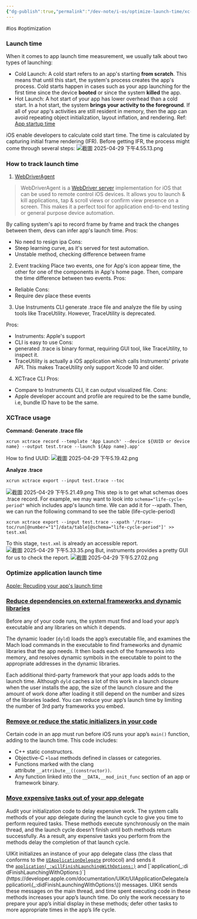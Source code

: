 ```yaml
---
{"dg-publish":true,"permalink":"/dev-note/i-os/optimize-launch-time/xc-trace-track-i-os-launch-time/"}
---
```


#ios #optimization 

### Launch time
When it comes to app launch time measurement, we usually talk about two types of launching:
- Cold Launch: A cold start refers to an app's starting **from scratch**. This means that until this start, the system's process creates the app's process. Cold starts happen in cases such as your app launching for the first time since the device **booted** or since the system **killed** the app.
- Hot Launch: A hot start of your app has lower overhead than a cold start. In a hot start, the system **brings your activity to the foreground**. If all of your app's activities are still resident in memory, then the app can avoid repeating object initialization, layout inflation, and rendering.
Ref: <a href="https://developer.android.com/topic/performance/vitals/launch-time">App startup time</a>

iOS enable developers to calculate cold start time. The time is calculated by capturing initial frame rendering (IFR). Before getting IFR, the process might come through several steps:
![截圖 2025-04-29 下午4.55.13.png](/img/user/Dev%20note/iOS/Optimize%20launch%20time/Resource/%E6%88%AA%E5%9C%96%202025-04-29%20%E4%B8%8B%E5%8D%884.55.13.png)
### How to track launch time
1. <a href="https://github.com/Unity-Technologies/AppiumWebDriverAgent">WebDriverAgent</a>
> WebDriverAgent is a [WebDriver server](https://w3c.github.io/webdriver/webdriver-spec.html) implementation for iOS that can be used to remote control iOS devices. It allows you to launch & kill applications, tap & scroll views or confirm view presence on a screen. This makes it a perfect tool for application end-to-end testing or general purpose device automation.

By calling system's api to record frame by frame and track the changes between them, devs can infer app's launch time.
Pros:
- No need to resign ipa
Cons:
- Steep learning curve, as it's served for test automation.
- Unstable method, checking difference between frame 

2. Event tracking
Place two events, one for App's icon appear time, the other for one of the components in App's home page. Then, compare the time difference between two events.
Pros:
- Reliable
Cons:
- Require dev place these events

3. Use Instruments CLI
generate .trace file and analyze the file by using tools like TraceUtility. However, TraceUtility is deprecated.

Pros:
- Instruments: Apple's support
- CLI is easy to use
Cons:
- generated .trace is binary format, requiring GUI tool, like TraceUtility, to inspect it.
- TraceUtility is actually a iOS application which calls Instruments' private API. This makes TraceUtility only support Xcode 10 and older.

4. XCTrace CLI
Pros:
- Compare to Instruments CLI, it can output visualized file.
Cons:
- Apple developer account and profile are required to be the same bundle, i.e, bundle ID have to be the same.

### XCTrace usage

**Command: Generate .trace file**
```shell
xcrun xctrace record --template 'App Launch' --device ${UUID or device name} --output test.trace --launch ${App name}.app'
```
How to find UUID:
![截圖 2025-04-29 下午5.19.42.png](/img/user/Dev%20note/iOS/Optimize%20launch%20time/Resource/%E6%88%AA%E5%9C%96%202025-04-29%20%E4%B8%8B%E5%8D%885.19.42.png)

**Analyze .trace**
```
xcrun xctrace export --input test.trace --toc
```
![截圖 2025-04-29 下午5.21.49.png](/img/user/Dev%20note/iOS/Optimize%20launch%20time/Resource/%E6%88%AA%E5%9C%96%202025-04-29%20%E4%B8%8B%E5%8D%885.21.49.png)
This step is to get what schemas does .trace record. For example, we may want to  look into `schema="life-cycle-period"` which includes app's launch time. We can add it for --xpath.
Then, we can run the following command to see the table (life-cycle-period)
```shell
xcrun xctrace export --input test.trace --xpath '/trace-toc/run[@number="1"]/data/table[@schema="life-cycle-period"]' >> test.xml
```

To this stage, `test.xml` is already an accessible report. 
![截圖 2025-04-29 下午5.33.35.png](/img/user/Dev%20note/iOS/Optimize%20launch%20time/Resource/%E6%88%AA%E5%9C%96%202025-04-29%20%E4%B8%8B%E5%8D%885.33.35.png)
But, instruments provides a pretty GUI for us to check the report.
![截圖 2025-04-29 下午5.27.02.png](/img/user/Dev%20note/iOS/Optimize%20launch%20time/Resource/%E6%88%AA%E5%9C%96%202025-04-29%20%E4%B8%8B%E5%8D%885.27.02.png)

### Optimize application launch time
<a href="https://developer.apple.com/documentation/xcode/reducing-your-app-s-launch-time">Apple: Recuding your app's launch time</a>

### [Reduce dependencies on external frameworks and dynamic libraries](https://developer.apple.com/documentation/xcode/reducing-your-app-s-launch-time#Reduce-dependencies-on-external-frameworks-and-dynamic-libraries)

Before any of your code runs, the system must find and load your app’s executable and any libraries on which it depends.

The dynamic loader (`dyld`) loads the app’s executable file, and examines the Mach load commands in the executable to find frameworks and dynamic libraries that the app needs. It then loads each of the frameworks into memory, and resolves dynamic symbols in the executable to point to the appropriate addresses in the dynamic libraries.

Each additional third-party framework that your app loads adds to the launch time. Although `dyld` caches a lot of this work in a launch closure when the user installs the app, the size of the launch closure and the amount of work done after loading it still depend on the number and sizes of the libraries loaded. You can reduce your app’s launch time by limiting the number of 3rd party frameworks you embed.

### [Remove or reduce the static initializers in your code](https://developer.apple.com/documentation/xcode/reducing-your-app-s-launch-time#Remove-or-reduce-the-static-initializers-in-your-code)

Certain code in an app must run before iOS runs your app’s `main()` function, adding to the launch time. This code includes:

- C++ static constructors.
- Objective-C `+load` methods defined in classes or categories.
- Functions marked with the clang attribute `__attribute__((constructor))`.
- Any function linked into the `__DATA,__mod_init_func` section of an app or framework binary.

### [Move expensive tasks out of your app delegate](https://developer.apple.com/documentation/xcode/reducing-your-app-s-launch-time#Move-expensive-tasks-out-of-your-app-delegate)

Audit your initialization code to delay expensive work. The system calls methods of your app delegate during the launch cycle to give you time to perform required tasks. These methods execute synchronously on the main thread, and the launch cycle doesn’t finish until both methods return successfully. As a result, any expensive tasks you perform from the methods delay the completion of that launch cycle.

UIKit initializes an instance of your app delegate class (the class that conforms to the [`UIApplicationDelegate`](https://developer.apple.com/documentation/UIKit/UIApplicationDelegate) protocol) and sends it the [`application(_:willFinishLaunchingWithOptions:)`](https://developer.apple.com/documentation/UIKit/UIApplicationDelegate/application\(_:willFinishLaunchingWithOptions:\)) and [`application(_:didFinishLaunchingWithOptions:)`](https://developer.apple.com/documentation/UIKit/UIApplicationDelegate/application\(_:didFinishLaunchingWithOptions:\)) messages. UIKit sends these messages on the main thread, and time spent executing code in these methods increases your app’s launch time. Do only the work necessary to prepare your app’s initial display in these methods; defer other tasks to more appropriate times in the app’s life cycle.
